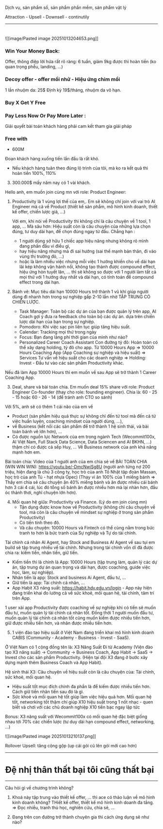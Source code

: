 Dịch vụ, sản phẩm số, sản phẩm phần mềm, sản phẩm vật lý 

Attraction  - Upsell - Downsell - continutily 

----
# 

![[image/Pasted image 20251013204653.png]]



### Win Your Money Back: 
Offer, thông điệp lời hứa rất rõ ràng: 6 tuần, giảm 9kg được thì hoàn tiền (ko quan trọng phễu, landing, ...)

### Decoy offer - offer mồi nhử - Hiệu ứng chim mồi
1 lần nhuộm da: 25$ 
Định kỳ 19$/tháng, nhuộm da vô hạn. 

### Buy X Get Y Free 

### Pay Less Now Or Pay More Later : 
Giải quyết bài toán khách hàng phải cam kết tham gia giải pháp 

### Free with
- 600M 

Đoạn khách hàng xuống tiền lần đầu là rất khó. 
- Nếu khách hàng tuân theo đúng lộ trình của tôi, mà ko ra kết quả thì hoàn tiền 100%, 110% 

3. 300.000$ mấy năm nay có 1 vài khách. 



Hello anh, em muốn join cùng mn với role: Product Engineer: 
1. Productivity là 1 vùng lợi thế của em,. 
	Em sẽ không chỉ join với vai trò AI Engineer mà cả về Product (thiết kế sản phẩm, mô hình kinh doanh, thiết kế offer, chiến lược giá, ...)

   Với em, khi nói về Productivity thì không chỉ là câu chuyện về 1 tool, 1 app, ...
   Mà sâu hơn: Hiệu suất còn là câu chuyện của những lựa chọn đúng, tư duy dài hạn, để chọn đúng ngay từ đầu. 
   Chẳng hạn : 
   - 1 người dùng sở hữu 1 chiếc app hiệu năng nhưng không rõ mình đang phấn đấu vì điều gì, 
   - hay hiệu năng nhưng mà đi sai hướng (sai thế mạnh bản thân, đi vào vùng thị trường đỏ, ...) 
   - hoặc là làm nhiều việc nhưng mỗi việc 1 hướng khiến cho về dài hạn lãi kép không vận hành nổi, không tạo thành được compound effect, hiệu ứng hòn tuyết lăn, ... thì sẽ không so được với 1 người làm tất cả mọi thứ với 1 hướng duy nhất và dài hạn, có tính toán để compound effect trong dài hạn.  
   
2. Bánh vẽ: Mục tiêu dài hạn 10000 Hours trở thành 1 vũ khí giúp người dùng đi nhanh hơn trong sự nghiệp gấp 2-10 lần nhờ TẬP TRUNG CÓ CHIẾN LƯỢC. 
   - Task Manager: Toàn bộ các dự án của bạn được quản lý trên app, AI Coach gợi ý đưa ra feedback cho toàn bộ các dự án. dựa trên chiến lược dài hạn của bạn trong sự nghiệp. 
   - Pomodoro: Khi việc sạc pin liên tục giúp tăng hiệu suất. 
   - Calendar: Tracking mọi thứ trong ngày 
   - Focus: Bạn đang lãng phí thời gian của mình như nào? 
   - Personalized Career Coach Assistant
Con đường tỷ đô: Hoàn toàn có thể xây dạng holding, tỷ đô cho app. 
Từ 10000 Hours App => 10000 Hours Coaching App (App Coaching sự nghiệp và hiệu suất) =>  Services Tư vấn về hiệu suất cho các doanh nghiệp => Holding: Invest - Đầu tư vào các sản phẩm Productivity khác. 

Nếu đã làm App 10000 Hours thì em muốn về sau App sẽ trở thành 1 Career Coaching App.

3. Deal, share và bài toán chia. 
Em muốn deal 15% share với role: Product Engineer Co-founder (thay cho role: founding engineer). Chia là: 60 - 25 - 15 hoặc 60 - 26 - 14 (để tránh anh CTO so sánh)

Với 5%, anh sẽ có thêm 1 cái não của em về
- Product (sản phẩm hiệu quả thực sự không chỉ đến từ tool mà đến cả từ việc huấn luyện, coaching mindset của người dùng, ...), 
- về Business (kết nối các sản phẩm để trở thành 1 hệ sinh thái, và bài toán bánh vẽ lớn hơn), ... 
- Có được nguồn lực Network của em trong ngành Tech (Wecommit100x, AI Việt Nam, Full Stack Data Science, Data Sciencen and AI BKHN, ...) thậm chí có được cả sếp Huy, ...
  Về Business network của anh khả năng mạnh hơn em. 

Bài toán chia: Video của 1 người anh của em chia sẻ về BÀI TOÁN CHIA (WIN WIN WIN): https://youtu.be/-DmcNwiSg8U (người anh từng nợ 200 triệu, hiện đang là chủ 3 công ty, học trò của anh Tô Nhật tập đoàn Massan, học trò của anh Tú - hạt nhựa Opec) 
(Thay vì ăn 100% của 1 miếng bánh => Thầy em chia sẻ câu chuyện ăn 40% miếng bánh và ăn được nhiều cái bánh hơn 3 cái 4 cái, lúc đó tổng số bánh ăn được nhiều hơn mà lại nhàn hơn, đầu óc thảnh thơi, nghĩ chuyện lớn hơn).

4. Mối quan hệ giữa: Productivity và Finance. (Lý do em join cùng mn)
   - Tận dụng được know how về Productivity (không chỉ câu chuyện về tool, mà còn là câu chuyện về mindset sự nghiệp ở trong sản phẩm Productivity)
   - Có tiền tính theo đô. 
   - Và câu chuyện: 10000 Hours và Fintech có thể cùng nằm trong bức tranh to hơn là bức tranh của Sự nghiệp và Tự do tài chính. 

Tài chính cá nhân AI Agent, hay Stock and Business AI Agent về sau tụi em build sẽ tập trung nhiều về tài chính. Nhưng trong tài chính vốn dĩ đã được chia ra: kiếm tiền, nhân tiền, giữ tiền. 
 - Kiếm tiền thì là chính là App: 10000 Hours (tập trung làm, quản lý các dự án, tập trung dự án quan trọng và dài hạn, được coaching, guide việc học, làm, sự nghiệp).
 - Nhân tiền là app: Stock and business Ai Agent, đầu tư, ...
 - Giữ tiền là app: Tài chính cá nhân, ...
- App Habit X3 năng suất: https://habit.hdv.edu.vn/login  - App này hiện đang triển khai đo lường cả về sức khoẻ, mối quan hệ, tài chính, tâm trí trên App. 
  
1 user xài app Productivity được coaching về sự nghiệp khi có tiền sẽ muốn đầu tư, muốn quản lý tài chính cá nhân tốt. Đồng thời 1 người muốn đầu tư, muốn quản lý tài chính cá nhân tốt cũng muốn kiếm được nhiều tiền hơn, giữ được nhiều tiền hơn, và nhân được nhiều tiền hơn. 

5. 1 viện đào tạo hiệu suất ở Việt Nam đang triển khai mô hình kinh doanh CABIS (Community - Academy - Business - Invest - SaaS). 

Ở Việt Nam có 1 cộng đồng tên là: X3 Năng Suất
Đi từ Academy (Viện đào tạo X3 năng suất) -> Community -> Business Coach, App Habit -> SaaS -> Invest cho các sản phẩm Productivity. (Hiện tại đội X3 đang ở bước xây dựng mạnh thêm Business Coach và App Habit). 

Hệ sinh thái X3: Câu chuyện về hiệu suất còn là câu chuyện của: Tài chính, sức khoẻ, mối quan hệ. 
- Hiệu suất tốt mục đích chính đa phần là để kiếm được nhiều tiền hơn. Cách giữ tiền nhân tiền sau đó là gì. 
- Sức khoẻ và mối quan hệ tốt giúp làm việc hiệu quả hơn. Mối quan hệ tốt, networking tốt thậm chí giúp X10 hiệu suất trong 1 nốt nhạc - quen biết và chơi với các chủ doanh nghiệp X10 tiền bạc ngay lập tức

Bonus: X3 năng suất với Wecommit100x có mối quan hệ đặc biệt giống nhau tới 70% các chiến lược (tư duy dài hạn compound effect, networking, ...)
 





![[image/Pasted image 20251013210137.png]]

Rollover Upsell: tăng cộng gộp (up cái gói cũ lên gói mới cao hơn)


---
# Đệ nhị thân thất bại tôi cũng thất bại 



----

Câu hỏi gì về chương trình không? 
1. Khoá này tập trung vào thiết kế offer, ... thì ace có thảo luận về mô hình kinh doanh không? 
THiết kế offer, thiết kế mô hình kinh doanh đa tầng. 
=> Đọc nhiều, tranh thủ học, nghiên cứu, chia sẻ, ...


2. Đang trên con đường trở thành chuyên gia thì cách ứng dụng sẽ như nào? 